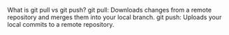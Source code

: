 What is git pull vs git push?
git pull: Downloads changes from a remote repository and merges them into your local branch.
git push: Uploads your local commits to a remote repository.